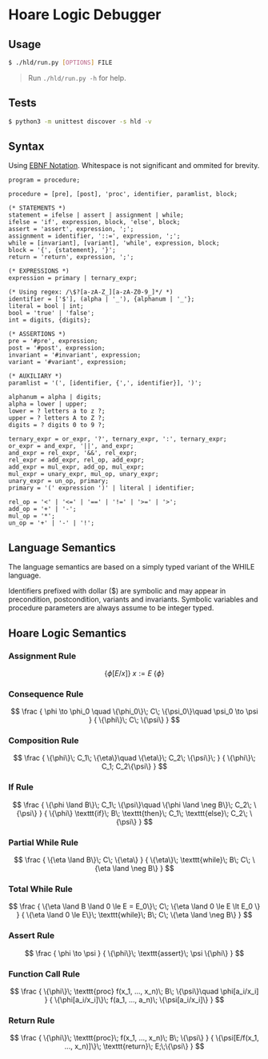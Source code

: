 # Hoare Logic Debugger

## Usage
```sh
$ ./hld/run.py [OPTIONS] FILE
```

> Run `./hld/run.py -h` for help.

## Tests
```sh
$ python3 -m unittest discover -s hld -v
```

## Syntax
Using [EBNF Notation](https://www.iso.org/standard/26153.html).
Whitespace is not significant and ommited for brevity.

```ebnf
program = procedure;

procedure = [pre], [post], 'proc', identifier, paramlist, block;

(* STATEMENTS *)
statement = ifelse | assert | assignment | while;
ifelse = 'if', expression, block, 'else', block;
assert = 'assert', expression, ';';
assignment = identifier, '::=', expression, ';';
while = [invariant], [variant], 'while', expression, block;
block = '{', {statement}, '}';
return = 'return', expression, ';';

(* EXPRESSIONS *)
expression = primary | ternary_expr;

(* Using regex: /\$?[a-zA-Z_][a-zA-Z0-9_]*/ *)
identifier = ['$'], (alpha | '_'), {alphanum | '_'};
literal = bool | int;
bool = 'true' | 'false';
int = digits, {digits};

(* ASSERTIONS *)
pre = '#pre', expression;
post = '#post', expression;
invariant = '#invariant', expression;
variant = '#variant', expression;

(* AUXILIARY *)
paramlist = '(', [identifier, {',', identifier}], ')';

alphanum = alpha | digits;
alpha = lower | upper;
lower = ? letters a to z ?;
upper = ? letters A to Z ?;
digits = ? digits 0 to 9 ?;

ternary_expr = or_expr, '?', ternary_expr, ':', ternary_expr;
or_expr = and_expr, '||', and_expr;
and_expr = rel_expr, '&&', rel_expr;
rel_expr = add_expr, rel_op, add_expr;
add_expr = mul_expr, add_op, mul_expr;
mul_expr = unary_expr, mul_op, unary_expr;
unary_expr = un_op, primary;
primary = '(' expression ')' | literal | identifier;

rel_op = '<' | '<=' | '==' | '!=' | '>=' | '>';
add_op = '+' | '-';
mul_op = '*';
un_op = '+' | '-' | '!';
```

## Language Semantics
The language semantics are based on a simply typed variant of the WHILE language.

Identifiers prefixed with dollar ($) are symbolic and may appear in precondition, postcondition, variants and invariants.
Symbolic variables and procedure parameters are always assume to be integer typed.

## Hoare Logic Semantics

### Assignment Rule
$$
\{\phi [E/x]\}\; x:=E\; \{\phi\}
$$

### Consequence Rule
$$
\frac
{
    \phi \to \phi_0 \quad
    \{\phi_0\}\; C\; \{\psi_0\}\quad
    \psi_0 \to \psi
}
{
    \{\phi\}\; C\; \{\psi\}
}
$$

### Composition Rule
$$
\frac
{
    \{\phi\}\; C_1\; \{\eta\}\quad
    \{\eta\}\; C_2\; \{\psi\}\;
}
{
    \{\phi\}\; C_1; C_2\{\psi\}
}
$$

### If Rule
$$
\frac
{
    \{\phi \land B\}\; C_1\; \{\psi\}\quad
    \{\phi \land \neg B\}\; C_2\; \{\psi\}
}
{
    \{\phi\} \texttt{if}\; B\; \texttt{then}\; C_1\; \texttt{else}\; C_2\; \{\psi\}
}
$$

### Partial While Rule
$$
\frac
{
    \{\eta \land B\}\; C\; \{\eta\}
}
{
    \{\eta\}\; \texttt{while}\; B\; C\; \{\eta \land \neg B\}
}
$$

### Total While Rule
$$
\frac
{
    \{\eta \land B \land 0 \le E = E_0\}\; C\; \{\eta \land 0 \le E \lt E_0 \}
}
{
    \{\eta \land 0 \le E\}\; \texttt{while}\; B\; C\; \{\eta \land \neg B\}
}
$$

### Assert Rule
$$
\frac
{
    \phi \to \psi
}
{
    \{\phi\}\; \texttt{assert}\; \psi \{\phi\}
}
$$

### Function Call Rule
$$
\frac
{
    \{\phi\}\; \texttt{proc} f(x_1, ..., x_n)\; B\; \{\psi\}\quad
    \phi[a_i/x_i]
}
{
    \{\phi[a_i/x_i]\}\; f(a_1, ..., a_n)\; \{\psi[a_i/x_i]\}
}
$$

### Return Rule
$$
\frac
{
    \{\phi\}\; \texttt{proc}\; f(x_1, ..., x_n)\; B\; \{\psi\}
}
{
    \{\psi[E/f(x_1, ..., x_n)]\}\; \texttt{return}\; E;\;\{\psi\}
}
$$
